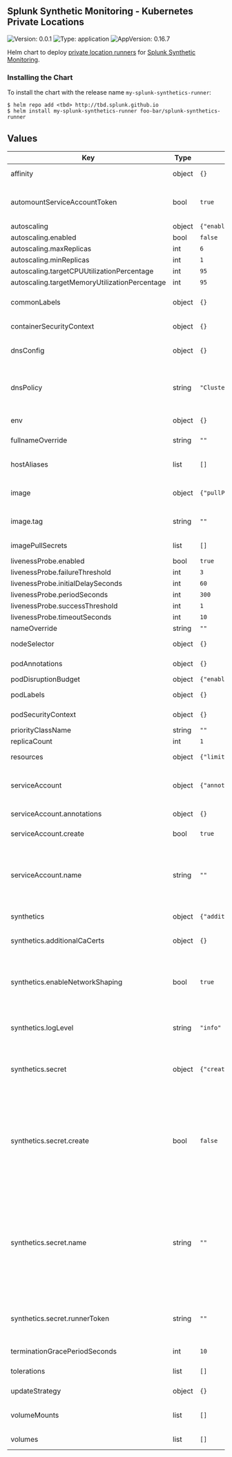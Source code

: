## Splunk Synthetic Monitoring - Kubernetes Private Locations

![Version: 0.0.1](https://img.shields.io/badge/Version-0.0.1-informational?style=flat-square) ![Type: application](https://img.shields.io/badge/Type-application-informational?style=flat-square) ![AppVersion: 0.16.7](https://img.shields.io/badge/AppVersion-0.16.7-informational?style=flat-square)

Helm chart to deploy [private location runners](https://docs.splunk.com/observability/en/synthetics/test-config/private-locations.html) for [Splunk Synthetic Monitoring](https://www.splunk.com/en_us/products/synthetic-monitoring.html).

### Installing the Chart

To install the chart with the release name `my-splunk-synthetics-runner`:

```console
$ helm repo add <tbd> http://tbd.splunk.github.io
$ helm install my-splunk-synthetics-runner foo-bar/splunk-synthetics-runner
```

## Values

| Key | Type | Default | Description |
|-----|------|---------|-------------|
| affinity | object | `{}` | Inter-pod and node affinity/anti-affinity rules. |
| automountServiceAccountToken | bool | `true` | Indicates whether a service account token should be automatically mounted to the runner pod. |
| autoscaling | object | `{"enabled":false,"maxReplicas":6,"minReplicas":1,"targetCPUUtilizationPercentage":95,"targetMemoryUtilizationPercentage":95}` | Configuration for HPA |
| autoscaling.enabled | bool | `false` | Enable HPA |
| autoscaling.maxReplicas | int | `6` | Maximum replicas of runner |
| autoscaling.minReplicas | int | `1` | Minimum replicas of runner |
| autoscaling.targetCPUUtilizationPercentage | int | `95` | Target CPU utilization |
| autoscaling.targetMemoryUtilizationPercentage | int | `95` | Target Memory utilization |
| commonLabels | object | `{}` | Additional labels which will be included on all objects and as selectors. |
| containerSecurityContext | object | `{}` | Container security context for runner container. |
| dnsConfig | object | `{}` | Specify additional DNS parameters for the runner pods. |
| dnsPolicy | string | `"ClusterFirst"` | DNS Policy to set for the runner pods. Valid values are ClusterFirst, ClusterFirstWithHostNet, Default, None |
| env | object | `{}` | Additional environment variables as map. |
| fullnameOverride | string | `""` | Overrides fully qualified app name |
| hostAliases | list | `[]` | List of hosts/IPs to be injected into the pod's hosts file. |
| image | object | `{"pullPolicy":"IfNotPresent","repository":"quay.io/signalfx/splunk-synthetics-runner","tag":""}` | Configuration for container image for Splunk synthetics runner |
| image.tag | string | `""` | Override the image tag; default is the chart appVersion. |
| imagePullSecrets | list | `[]` | ImagePullSecrets to use for pulling the images in use. |
| livenessProbe.enabled | bool | `true` | Enable liveness probe |
| livenessProbe.failureThreshold | int | `3` |  |
| livenessProbe.initialDelaySeconds | int | `60` |  |
| livenessProbe.periodSeconds | int | `300` |  |
| livenessProbe.successThreshold | int | `1` |  |
| livenessProbe.timeoutSeconds | int | `10` |  |
| nameOverride | string | `""` | Overrides app name |
| nodeSelector | object | `{}` | Selector for the runner pods to fit on a node. |
| podAnnotations | object | `{}` | Additional annotations for runner pods. |
| podDisruptionBudget | object | `{"enabled":true,"minAvailable":1}` | Pod distruption budget |
| podLabels | object | `{}` | Additional labels for runner pods. |
| podSecurityContext | object | `{}` | Pod security context for runner pods. |
| priorityClassName | string | `""` | Priority class for runner pods |
| replicaCount | int | `1` | Count of runner pods. |
| resources | object | `{"limits":{"cpu":2,"memory":"8G"},"requests":{"cpu":2,"memory":"8G"}}` | Resources for runner container. |
| serviceAccount | object | `{"annotations":{},"create":true,"name":""}` | ServiceAccount config. Note that the runner pod does not need access to k8s api for its operation. |
| serviceAccount.annotations | object | `{}` | Annotations to add to service account |
| serviceAccount.create | bool | `true` | If true, service account will be created. |
| serviceAccount.name | string | `""` | The name of the service account to use. If not set, the release's fullname will be used when create is true. Set this variable to add user created service account to pod. |
| synthetics | object | `{"additionalCaCerts":{},"enableNetworkShaping":true,"logLevel":"info","secret":{"create":false,"name":"","runnerToken":""}}` | Splunk Synthetics Runner configurations |
| synthetics.additionalCaCerts | object | `{}` | Add custom CA certs to use in API/HTTP tests. Requires privilege escalation. |
| synthetics.enableNetworkShaping | bool | `true` | Enable netwrok shapping capabilities which allows runner to simulate different device's throughputs. Needs privilege escalation and CAP_NET_ADMIN. |
| synthetics.logLevel | string | `"info"` | logLevel is to set log level of the Splunk Synthetics runner. Available values are: debug, info, warn, error |
| synthetics.secret | object | `{"create":false,"name":"","runnerToken":""}` | Private location token configuration. Rotating the runner token requires an explicit rollout/restart of the deployment. |
| synthetics.secret.create | bool | `false` | Option for creating a new secret or using an existing one. When true, a new kubernetes secret will be created by the chart that will contain value from runnerToken. When false, the user must set secret.name to the name of the k8s secret the user created with the runner's token. |
| synthetics.secret.name | string | `""` | The name of the secret created by chart (if name is empty the default name is used) or the name of a secret that the user created. If secret is created outside of the helm chart, make sure the key for token is 'runner_token' in the secret. The chart references this key when passing token as env variable. |
| synthetics.secret.runnerToken | string | `""` | Used when sythentics.secret.create=true. The runner's token available in Splunk Observability when Private Location was created. |
| terminationGracePeriodSeconds | int | `10` | Duration in seconds the pod needs to terminate gracefully. |
| tolerations | list | `[]` | Tolerations to attach to runner pods for node taints. |
| updateStrategy | object | `{}` | Configure update strategy for runner pods. |
| volumeMounts | list | `[]` | Additional volumeMounts to add to the runner deployment. |
| volumes | list | `[]` | Additional volumes to add to runner deployment. |
